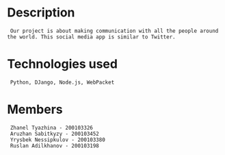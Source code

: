 

# Description
     Our project is about making communication with all the people around the world. This social media app is similar to Twitter. 
     


# Technologies used
     Python, DJango, Node.js, WebPacket 

# Members 

     Zhanel Tyazhina - 200103326 
     Aruzhan Sabitkyzy - 200103452
     Yrysbek Nessipkulov - 200103380 
     Ruslan Adilkhanov - 200103198

    
